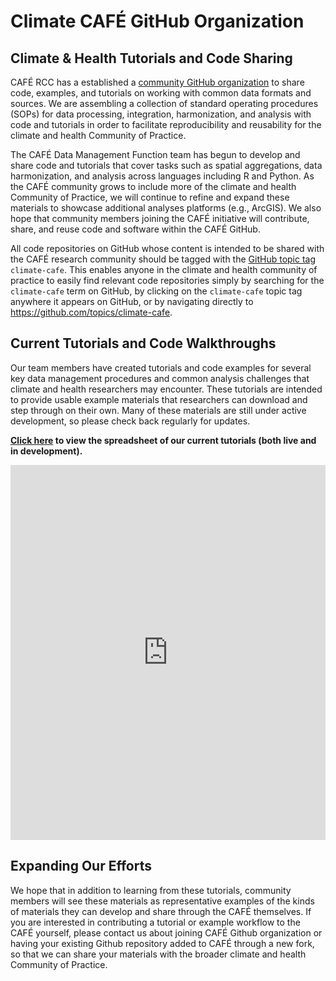 # Climate CAFÉ GitHub Organization

## Climate & Health Tutorials and Code Sharing

CAFÉ RCC has a established a [community GitHub organization](https://github.com/Climate-CAFE) to share code, examples, and tutorials on working with common data formats and sources. We are assembling a collection of standard operating procedures (SOPs) for data processing, integration, harmonization, and analysis with code and tutorials in order to facilitate reproducibility and reusability for the climate and health Community of Practice.  

The CAFÉ Data Management Function team has begun to develop and share code and tutorials that cover tasks such as spatial aggregations, data harmonization, and analysis across languages including R and Python. As the CAFÉ community grows to include more of the climate and health Community of Practice, we will continue to refine and expand these materials to showcase additional analyses platforms (e.g., ArcGIS). We also hope that community members joining the CAFÉ initiative will contribute, share, and reuse code and software within the CAFÉ GitHub.

All code repositories on GitHub whose content is intended to be shared with the CAFÉ research community should be tagged with the [GitHub topic tag](https://docs.github.com/en/repositories/managing-your-repositorys-settings-and-features/customizing-your-repository/classifying-your-repository-with-topics) `climate-cafe`. This enables anyone in the climate and health community of practice to easily find relevant code repositories simply by searching for the `climate-cafe` term on GitHub, by clicking on the `climate-cafe` topic tag anywhere it appears on GitHub, or by navigating directly to https://github.com/topics/climate-cafe.

## Current Tutorials and Code Walkthroughs

Our team members have created tutorials and code examples for several key data management procedures and common analysis challenges that climate and health researchers may encounter. These tutorials are intended to provide usable example materials that researchers can download and step through on their own. Many of these materials are still under active development, so please check back regularly for updates.

**[Click here](https://docs.google.com/spreadsheets/d/e/2PACX-1vT2fXkP5T8EvnTeF3yuOmv3w6AWkYiHpasJqEO9hpiMtKWn3V8baEjr1sVQbWL5vAI7GClMqzhlaRfS/pubhtml) to view the spreadsheet of our current tutorials (both live and in development).**

<div style="text-align: center">
  <iframe src="https://docs.google.com/spreadsheets/d/1KKajeFrTFBiQhMKOx1L1uLAhuN_GYTiBSmgaJXLbO40/preview?pli=1" frameborder=”0” width="100%" height="600" scrolling="yes"></iframe>
</div>


## Expanding Our Efforts

We hope that in addition to learning from these tutorials, community members will see these materials as representative examples of the kinds of materials they can develop and share through the CAFÉ themselves. If you are interested in contributing a tutorial or example workflow to the CAFÉ yourself, please contact us about joining CAFÉ Github organization or having your existing Github repository added to CAFÉ through a new fork, so that we can share your materials with the broader climate and health Community of Practice.
